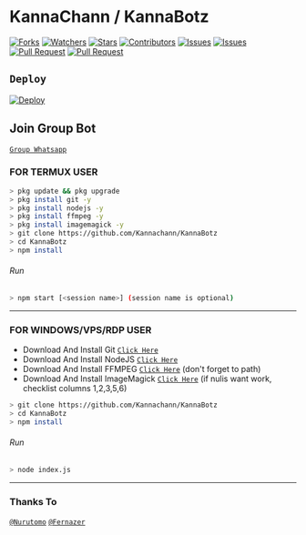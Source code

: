 # KannaChann / KannaBotz
<a href="https://github.com/Fernazer/games-wabot/network/members"><img title="Forks" src="https://img.shields.io/github/forks/Fernazer/games-wabot?label=Forks&color=blue&style=flat-square"></a>
<a href="https://github.com/Fernazer/games-wabot/watchers"><img title="Watchers" src="https://img.shields.io/github/watchers/Fernazer/games-wabot?label=Watchers&color=green&style=flat-square"></a>
<a href="https://github.com/Fernazer/games-wabot/stargazers"><img title="Stars" src="https://img.shields.io/github/stars/Fernazer/games-wabot?label=Stars&color=yellow&style=flat-square"></a>
<a href="https://github.com/Fernazer/games-wabot/graphs/contributors"><img title="Contributors" src="https://img.shields.io/github/contributors/Fernazer/games-wabot?label=Contributors&color=blue&style=flat-square"></a>
<a href="https://github.com/Fernazer/games-wabot/issues"><img title="Issues" src="https://img.shields.io/github/issues/Fernazer/games-wabot?label=Issues&color=success&style=flat-square"></a>
<a href="https://github.com/Fernazer/games-wabot/issues?q=is%3Aissue+is%3Aclosed"><img title="Issues" src="https://img.shields.io/github/issues-closed/Fernazer/games-wabot?label=Issues&color=red&style=flat-square"></a>
<a href="https://github.com/Fernazer/games-wabot/pulls"><img title="Pull Request" src="https://img.shields.io/github/issues-pr/Fernazer/games-wabot?label=PullRequest&color=success&style=flat-square"></a>
<a href="https://github.com/Fernazer/games-wabot/pulls?q=is%3Apr+is%3Aclosed"><img title="Pull Request" src="https://img.shields.io/github/issues-pr-closed/Fernazer/games-wabot?label=PullRequest&color=red&style=flat-square"></a>

## ```Deploy```

[![Deploy](https://www.herokucdn.com/deploy/button.svg)](https://heroku.com/deploy?template=https://github.com/Kannachann/KannaBotz)

## Join Group Bot
[`Group Whatsapp`](https://chat.whatsapp.com/Hjr3H7l9iC8F2deP0cv6GT)
### FOR TERMUX USER
```bash
> pkg update && pkg upgrade
> pkg install git -y
> pkg install nodejs -y
> pkg install ffmpeg -y
> pkg install imagemagick -y
> git clone https://github.com/Kannachann/KannaBotz
> cd KannaBotz
> npm install
```
###### Run
```bash
> npm start [<session name>] (session name is optional)
```

---------

### FOR WINDOWS/VPS/RDP USER
* Download And Install Git [`Click Here`](https://git-scm.com/downloads) <br>
* Download And Install NodeJS [`Click Here`](https://nodejs.org/en/download) <br>
* Download And Install FFMPEG [`Click Here`](https://ffmpeg.org/download.html) (don't forget to path) 
* Download And Install ImageMagick [`Click Here`](https://imagemagick.org/script/download.php) (if nulis want work,  checklist columns 1,2,3,5,6) 
```bash
> git clone https://github.com/Kannachann/KannaBotz
> cd KannaBotz
> npm install
```
###### Run
```bash
> node index.js
```
--------------

### Thanks To 
[`@Nurutomo`](https://github.com/Nurutomo)
[`@Fernazer`](https://github.com/Fernazer)

